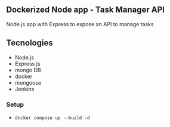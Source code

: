 ## Dockerized Node app - Task Manager API

Node.js app with Express to expose an API to manage tasks

## Tecnologies
- Node.js
- Express js
- mongo DB 
- docker
- mongoose
- Jenkins
### Setup
- `docker compose up --build -d`
